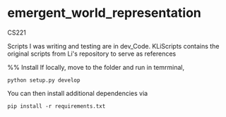 # emergent_world_representation
CS221

Scripts I was writing and testing are in dev_Code.
KLiScripts contains the original scripts from Li's repository to serve as references 


%% Install
If locally, move to the folder and run in temrminal,
```
python setup.py develop
```
You can then install additional dependencies via
```
pip install -r requirements.txt
```
